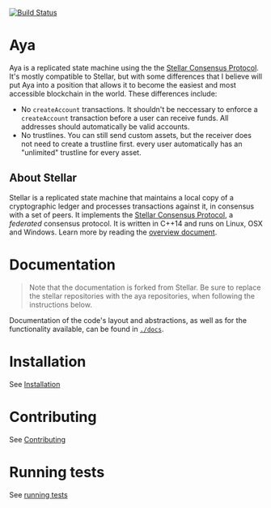 [![Build Status](https://travis-ci.org/buhrmi/aya.svg?branch=master)](https://travis-ci.org/buhrmi/aya)

# Aya

Aya is a replicated state machine using the the [Stellar Consensus Protocol](https://github.com/stellar/stellar-core/blob/master/src/scp/readme.md). It's mostly compatible to Stellar, but with some differences that I believe will put Aya into a position that allows it to become the easiest and most accessible blockchain in the world. These differences include:

- No `createAccount` transactions. It shouldn't be neccessary to enforce a `createAccount` transaction before a user can receive funds. All addresses should automatically be valid accounts.
- No trustlines. You can still send custom assets, but the receiver does not need to create a trustline first. every user automatically has an "unlimited" trustline for every asset.

## About Stellar

Stellar is a replicated state machine that maintains a local copy of a cryptographic ledger and processes transactions against it, in consensus with a set of peers.
It implements the [Stellar Consensus Protocol](https://github.com/stellar/stellar-core/blob/master/src/scp/readme.md), a _federated_ consensus protocol.
It is written in C++14 and runs on Linux, OSX and Windows.
Learn more by reading the [overview document](https://github.com/stellar/stellar-core/blob/master/docs/readme.md).


# Documentation

> Note that the documentation is forked from Stellar. Be sure to replace the stellar repositories with the aya repositories, when following the instructions below. 

Documentation of the code's layout and abstractions, as well as for the
functionality available, can be found in
[`./docs`](https://github.com/stellar/stellar-core/tree/master/docs).

# Installation

See [Installation](./INSTALL.md)

# Contributing

See [Contributing](./CONTRIBUTING.md)

# Running tests

See [running tests](./CONTRIBUTING.md#running-tests)
